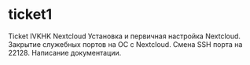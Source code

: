 # ticket1
Ticket IVKHK Nextcloud 
Установка и первичная настройка Nextcloud. Закрытие служебных портов на ОС с
Nextcloud. Смена SSH порта на 22128. Написание документации.
